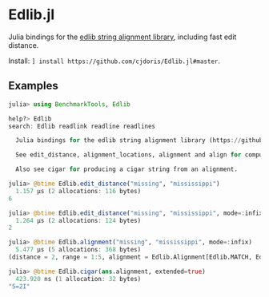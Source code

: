# Edlib.jl

Julia bindings for the [edlib string alignment library](https://github.com/Martinsos/edlib), including fast edit distance.

Install: `] install https://github.com/cjdoris/Edlib.jl#master`.

## Examples

```julia
julia> using BenchmarkTools, Edlib

help?> Edlib
search: Edlib readlink readline readlines

  Julia bindings for the edlib string alignment library (https://github.com/Martinsos/edlib).

  See edit_distance, alignment_locations, alignment and align for computing alignment information.

  Also see cigar for producing a cigar string from an alignment.

julia> @btime Edlib.edit_distance("missing", "mississippi")
  1.157 μs (2 allocations: 116 bytes)
6

julia> @btime Edlib.edit_distance("missing", "mississippi", mode=:infix)
  1.264 μs (2 allocations: 124 bytes)
2

julia> @btime Edlib.alignment("missing", "mississippi", mode=:infix)
  5.477 μs (5 allocations: 368 bytes)
(distance = 2, range = 1:5, alignment = Edlib.Alignment[Edlib.MATCH, Edlib.MATCH, Edlib.MATCH, Edlib.MATCH, Edlib.MATCH, Edlib.INSERT_TARGET, Edlib.INSERT_TARGET])

julia> @btime Edlib.cigar(ans.alignment, extended=true)
  423.920 ns (1 allocation: 32 bytes)
"5=2I"

```